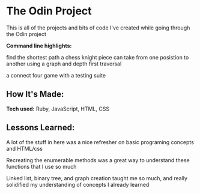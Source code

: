 # The Odin Project
This is all of the projects and bits of code I've created while going through the Odin project

**Command line highlights:** 

find the shortest path a chess knight piece can take from one posistion to another using a graph and depth first traversal

a connect four game with a testing suite



## How It's Made:

**Tech used:** Ruby, JavaScript, HTML, CSS


## Lessons Learned:

A lot of the stuff in here was a nice refresher on basic programing concepts and HTML/css

Recreating the enumerable methods was a great way to understand these functions that I use so much

Linked list, binary tree, and graph creation taught me so much, and really solidified my understanding of concepts I already learned

